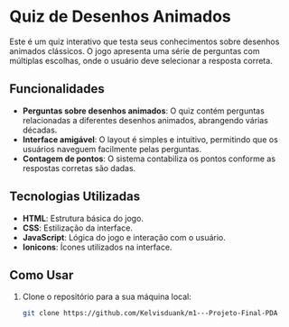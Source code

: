 # Quiz de Desenhos Animados

Este é um quiz interativo que testa seus conhecimentos sobre desenhos animados clássicos. O jogo apresenta uma série de perguntas com múltiplas escolhas, onde o usuário deve selecionar a resposta correta.

## Funcionalidades

- **Perguntas sobre desenhos animados**: O quiz contém perguntas relacionadas a diferentes desenhos animados, abrangendo várias décadas.
- **Interface amigável**: O layout é simples e intuitivo, permitindo que os usuários naveguem facilmente pelas perguntas.
- **Contagem de pontos**: O sistema contabiliza os pontos conforme as respostas corretas são dadas.

## Tecnologias Utilizadas

- **HTML**: Estrutura básica do jogo.
- **CSS**: Estilização da interface.
- **JavaScript**: Lógica do jogo e interação com o usuário.
- **Ionicons**: Ícones utilizados na interface.

## Como Usar

1. Clone o repositório para a sua máquina local:
   ```bash
   git clone https://github.com/Kelvisduank/m1---Projeto-Final-PDA
